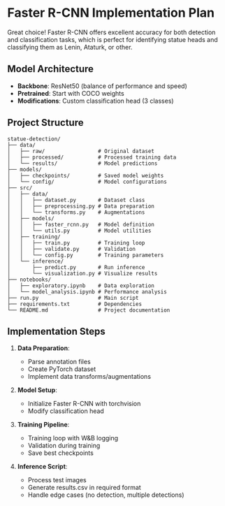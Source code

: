 # Faster R-CNN Implementation Plan

Great choice! Faster R-CNN offers excellent accuracy for both detection and classification tasks, which is perfect for identifying statue heads and classifying them as Lenin, Ataturk, or other.

## Model Architecture

- **Backbone**: ResNet50 (balance of performance and speed)
- **Pretrained**: Start with COCO weights
- **Modifications**: Custom classification head (3 classes)

## Project Structure

```
statue-detection/
├── data/
│   ├── raw/                 # Original dataset
│   ├── processed/           # Processed training data
│   └── results/             # Model predictions
├── models/
│   ├── checkpoints/         # Saved model weights
│   └── config/              # Model configurations
├── src/
│   ├── data/
│   │   ├── dataset.py       # Dataset class
│   │   ├── preprocessing.py # Data preparation
│   │   └── transforms.py    # Augmentations
│   ├── models/
│   │   ├── faster_rcnn.py   # Model definition
│   │   └── utils.py         # Model utilities
│   ├── training/
│   │   ├── train.py         # Training loop
│   │   ├── validate.py      # Validation
│   │   └── config.py        # Training parameters
│   └── inference/
│       ├── predict.py       # Run inference
│       └── visualization.py # Visualize results
├── notebooks/
│   ├── exploratory.ipynb    # Data exploration
│   └── model_analysis.ipynb # Performance analysis
├── run.py                   # Main script
├── requirements.txt         # Dependencies
└── README.md                # Project documentation
```

## Implementation Steps

1. **Data Preparation**:
   - Parse annotation files
   - Create PyTorch dataset
   - Implement data transforms/augmentations

2. **Model Setup**:
   - Initialize Faster R-CNN with torchvision
   - Modify classification head

3. **Training Pipeline**:
   - Training loop with W&B logging
   - Validation during training
   - Save best checkpoints

4. **Inference Script**:
   - Process test images
   - Generate results.csv in required format
   - Handle edge cases (no detection, multiple detections)
